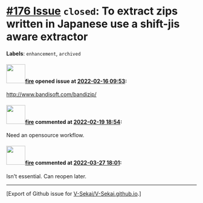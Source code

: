 # [\#176 Issue](https://github.com/V-Sekai/V-Sekai.github.io/issues/176) `closed`: To extract zips written in Japanese use a shift-jis aware extractor
**Labels**: `enhancement`, `archived`


#### <img src="https://avatars.githubusercontent.com/u/32321?u=c2e06a3d2b49a467aa907e54aa259516440267cc&v=4" width="50">[fire](https://github.com/fire) opened issue at [2022-02-16 09:53](https://github.com/V-Sekai/V-Sekai.github.io/issues/176):

http://www.bandisoft.com/bandizip/

#### <img src="https://avatars.githubusercontent.com/u/32321?u=c2e06a3d2b49a467aa907e54aa259516440267cc&v=4" width="50">[fire](https://github.com/fire) commented at [2022-02-19 18:54](https://github.com/V-Sekai/V-Sekai.github.io/issues/176#issuecomment-1046082734):

Need an opensource workflow.

#### <img src="https://avatars.githubusercontent.com/u/32321?u=c2e06a3d2b49a467aa907e54aa259516440267cc&v=4" width="50">[fire](https://github.com/fire) commented at [2022-03-27 18:01](https://github.com/V-Sekai/V-Sekai.github.io/issues/176#issuecomment-1079985137):

Isn't essential. Can reopen later.


-------------------------------------------------------------------------------



[Export of Github issue for [V-Sekai/V-Sekai.github.io](https://github.com/V-Sekai/V-Sekai.github.io).]

